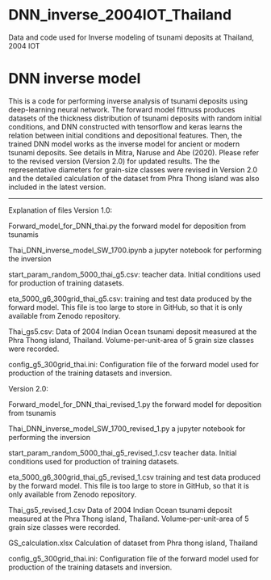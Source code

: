 # DNN_inverse_2004IOT_Thailand
Data and code used for Inverse modeling of tsunami deposits at Thailand, 2004 IOT

DNN inverse model
========================

This is a code for performing inverse analysis of tsunami deposits using deep-learning neural network. The forward model fittnuss produces datasets of the thickness distribution of tsunami deposits with random initial conditions, and DNN constructed with tensorflow and keras learns the relation between initial conditions and depositional features. Then, the trained DNN model works as the inverse model for ancient or modern tsunami deposits. See details in Mitra, Naruse and Abe (2020). Please refer to the revised version (Version 2.0) for updated results. The the representative diameters for grain-size classes were revised in Version 2.0 and the detailed calculation of the dataset from Phra Thong island was also included in the latest version.

---------------
Explanation of files
Version 1.0:

Forward_model_for_DNN_thai.py
the forward model for deposition from tsunamis

Thai_DNN_inverse_model_SW_1700.ipynb
a jupyter notebook for performing the inversion

start_param_random_5000_thai_g5.csv:
teacher data. Initial conditions used for production of training datasets.

eta_5000_g6_300grid_thai_g5.csv:
training and test data produced by the forward model. This file is too large to store in GitHub, so that it is only available from Zenodo repository.

Thai_gs5.csv:
Data of 2004 Indian Ocean tsunami deposit measured at the Phra Thong island, Thailand. Volume-per-unit-area of 5 grain size classes were recorded.

config_g5_300grid_thai.ini:
Configuration file of the forward model used for production of the training datasets and inversion.


Version 2.0:

Forward_model_for_DNN_thai_revised_1.py
the forward model for deposition from tsunamis

Thai_DNN_inverse_model_SW_1700_revised_1.py
a jupyter notebook for performing the inversion

start_param_random_5000_thai_g5_revised_1.csv
teacher data. Initial conditions used for production of training datasets.

eta_5000_g6_300grid_thai_g5_revised_1.csv
training and test data produced by the forward model. This file is too large to store in GitHub, so that it is only available from Zenodo repository.

Thai_gs5_revised_1.csv
Data of 2004 Indian Ocean tsunami deposit measured at the Phra Thong island, Thailand. Volume-per-unit-area of 5 grain size classes were recorded.

GS_calculation.xlsx
Calculation of dataset from Phra thong island, Thailand

config_g5_300grid_thai.ini:
Configuration file of the forward model used for production of the training datasets and inversion.


